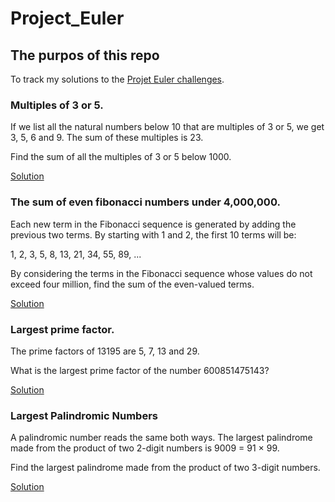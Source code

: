 # Project_Euler

## The purpos of this repo
To track my solutions to the [Projet Euler challenges](https://projecteuler.net/).

### Multiples of 3 or 5.
If we list all the natural numbers below 10 that are multiples of 3 or 5, we get 3, 5, 6 and 9. The sum of these multiples is 23.

Find the sum of all the multiples of 3 or 5 below 1000.

[Solution](https://github.com/GiveMePseudonyms/Project_Euler/blob/main/Multiples%20of%203%20or%205.cs)

### The sum of even fibonacci numbers under 4,000,000.
Each new term in the Fibonacci sequence is generated by adding the previous two terms. By starting with 1 and 2, the first 10 terms will be:

1, 2, 3, 5, 8, 13, 21, 34, 55, 89, ...

By considering the terms in the Fibonacci sequence whose values do not exceed four million, find the sum of the even-valued terms.

[Solution](https://github.com/GiveMePseudonyms/Project_Euler/blob/main/Project%20Euler/P2_Fibonacci.cs)


### Largest prime factor.

The prime factors of 13195 are 5, 7, 13 and 29.

What is the largest prime factor of the number 600851475143?

[Solution](https://github.com/GiveMePseudonyms/Project_Euler/blob/main/Project%20Euler/P3_LargestPrimeFactor.cs)

### Largest Palindromic Numbers

A palindromic number reads the same both ways. The largest palindrome made from the product of two 2-digit numbers is 9009 = 91 × 99.

Find the largest palindrome made from the product of two 3-digit numbers.

[Solution](https://github.com/GiveMePseudonyms/Project_Euler/blob/main/Project%20Euler/P4_Palindromic%20Numbers.cs)
